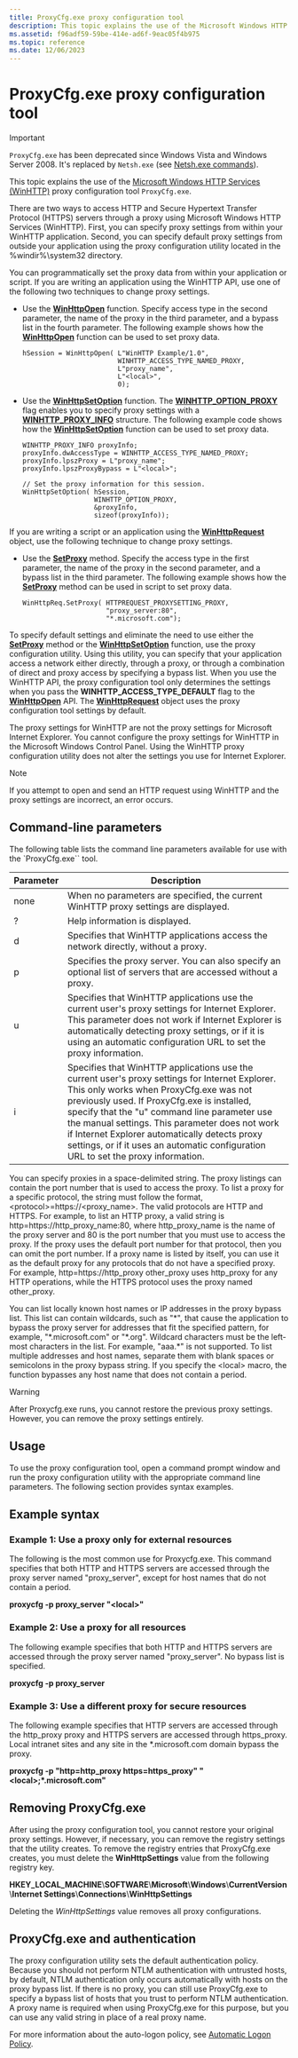 ```yaml
---
title: ProxyCfg.exe proxy configuration tool
description: This topic explains the use of the Microsoft Windows HTTP Services (WinHTTP) proxy configuration tool ProxyCfg.exe.
ms.assetid: f96adf59-59be-414e-ad6f-9eac05f4b975
ms.topic: reference
ms.date: 12/06/2023
---
```


# ProxyCfg.exe proxy configuration tool

> [!IMPORTANT]
> `ProxyCfg.exe` has been deprecated since Windows Vista and Windows Server 2008. It's replaced by `Netsh.exe` (see [Netsh.exe commands](./netsh-exe-commands.md)).

This topic explains the use of the [Microsoft Windows HTTP Services (WinHTTP)](about-winhttp.md) proxy configuration tool `ProxyCfg.exe`.

There are two ways to access HTTP and Secure Hypertext Transfer Protocol (HTTPS) servers through a proxy using Microsoft Windows HTTP Services (WinHTTP). First, you can specify proxy settings from within your WinHTTP application. Second, you can specify default proxy settings from outside your application using the proxy configuration utility located in the %windir%\\system32 directory.

You can programmatically set the proxy data from within your application or script. If you are writing an application using the WinHTTP API, use one of the following two techniques to change proxy settings.

-   Use the [**WinHttpOpen**](/windows/desktop/api/Winhttp/nf-winhttp-winhttpopen) function. Specify access type in the second parameter, the name of the proxy in the third parameter, and a bypass list in the fourth parameter. The following example shows how the [**WinHttpOpen**](/windows/desktop/api/Winhttp/nf-winhttp-winhttpopen) function can be used to set proxy data.

    ``` syntax
    hSession = WinHttpOpen( L"WinHTTP Example/1.0",  
                            WINHTTP_ACCESS_TYPE_NAMED_PROXY,
                            L"proxy_name", 
                            L"<local>", 
                            0);
    ```

-   Use the [**WinHttpSetOption**](/windows/desktop/api/Winhttp/nf-winhttp-winhttpsetoption) function. The [**WINHTTP\_OPTION\_PROXY**](option-flags.md) flag enables you to specify proxy settings with a [**WINHTTP\_PROXY\_INFO**](/windows/win32/api/winhttp/ns-winhttp-winhttp_proxy_info) structure. The following example code shows how the [**WinHttpSetOption**](/windows/desktop/api/Winhttp/nf-winhttp-winhttpsetoption) function can be used to set proxy data.

    ``` syntax
    WINHTTP_PROXY_INFO proxyInfo;
    proxyInfo.dwAccessType = WINHTTP_ACCESS_TYPE_NAMED_PROXY;
    proxyInfo.lpszProxy = L"proxy_name";
    proxyInfo.lpszProxyBypass = L"<local>";
        
    // Set the proxy information for this session.
    WinHttpSetOption( hSession, 
                      WINHTTP_OPTION_PROXY, 
                      &proxyInfo, 
                      sizeof(proxyInfo));
    ```

If you are writing a script or an application using the [**WinHttpRequest**](winhttprequest.md) object, use the following technique to change proxy settings.

-   Use the [**SetProxy**](iwinhttprequest-setproxy.md) method. Specify the access type in the first parameter, the name of the proxy in the second parameter, and a bypass list in the third parameter. The following example shows how the [**SetProxy**](iwinhttprequest-setproxy.md) method can be used in script to set proxy data.

    ``` syntax
    WinHttpReq.SetProxy( HTTPREQUEST_PROXYSETTING_PROXY, 
                         "proxy_server:80", 
                         "*.microsoft.com");
    ```

To specify default settings and eliminate the need to use either the [**SetProxy**](iwinhttprequest-setproxy.md) method or the [**WinHttpSetOption**](/windows/desktop/api/Winhttp/nf-winhttp-winhttpsetoption) function, use the proxy configuration utility. Using this utility, you can specify that your application access a network either directly, through a proxy, or through a combination of direct and proxy access by specifying a bypass list. When you use the WinHTTP API, the proxy configuration tool only determines the settings when you pass the **WINHTTP\_ACCESS\_TYPE\_DEFAULT** flag to the [**WinHttpOpen**](/windows/desktop/api/Winhttp/nf-winhttp-winhttpopen) API. The [**WinHttpRequest**](winhttprequest.md) object uses the proxy configuration tool settings by default.

The proxy settings for WinHTTP are not the proxy settings for Microsoft Internet Explorer. You cannot configure the proxy settings for WinHTTP in the Microsoft Windows Control Panel. Using the WinHTTP proxy configuration utility does not alter the settings you use for Internet Explorer.

> [!Note]  
> If you attempt to open and send an HTTP request using WinHTTP and the proxy settings are incorrect, an error occurs.

## Command-line parameters

The following table lists the command line parameters available for use with the `ProxyCfg.exe`` tool.

| Parameter | Description                                                                                                                                                                                                                                                                                                                                                                                                                       |
|-----------|-----------------------------------------------------------------------------------------------------------------------------------------------------------------------------------------------------------------------------------------------------------------------------------------------------------------------------------------------------------------------------------------------------------------------------------|
| none      | When no parameters are specified, the current WinHTTP proxy settings are displayed.                                                                                                                                                                                                                                                                                                                                               |
| ?         | Help information is displayed.                                                                                                                                                                                                                                                                                                                                                                                                    |
| d         | Specifies that WinHTTP applications access the network directly, without a proxy.                                                                                                                                                                                                                                                                                                                                                 |
| p         | Specifies the proxy server. You can also specify an optional list of servers that are accessed without a proxy.                                                                                                                                                                                                                                                                                                                   |
| u         | Specifies that WinHTTP applications use the current user's proxy settings for Internet Explorer. This parameter does not work if Internet Explorer is automatically detecting proxy settings, or if it is using an automatic configuration URL to set the proxy information.                                                                                                                                                      |
| i         | Specifies that WinHTTP applications use the current user's proxy settings for Internet Explorer. This only works when ProxyCfg.exe was not previously used. If ProxyCfg.exe is installed, specify that the "u" command line parameter use the manual settings. This parameter does not work if Internet Explorer automatically detects proxy settings, or if it uses an automatic configuration URL to set the proxy information. |

You can specify proxies in a space-delimited string. The proxy listings can contain the port number that is used to access the proxy. To list a proxy for a specific protocol, the string must follow the format, &lt;protocol&gt;=https://<proxy\_name>. The valid protocols are HTTP and HTTPS. For example, to list an HTTP proxy, a valid string is http=https://http\_proxy\_name:80, where http\_proxy\_name is the name of the proxy server and 80 is the port number that you must use to access the proxy. If the proxy uses the default port number for that protocol, then you can omit the port number. If a proxy name is listed by itself, you can use it as the default proxy for any protocols that do not have a specified proxy. For example, http=https://http\_proxy other\_proxy uses http\_proxy for any HTTP operations, while the HTTPS protocol uses the proxy named other\_proxy.

You can list locally known host names or IP addresses in the proxy bypass list. This list can contain wildcards, such as "\*", that cause the application to bypass the proxy server for addresses that fit the specified pattern, for example, "\*.microsoft.com" or "\*.org". Wildcard characters must be the left-most characters in the list. For example, "aaa.\*" is not supported. To list multiple addresses and host names, separate them with blank spaces or semicolons in the proxy bypass string. If you specify the &lt;local&gt; macro, the function bypasses any host name that does not contain a period.

> [!WARNING]
> After Proxycfg.exe runs, you cannot restore the previous proxy settings. However, you can remove the proxy settings entirely.

## Usage

To use the proxy configuration tool, open a command prompt window and run the proxy configuration utility with the appropriate command line parameters. The following section provides syntax examples.

## Example syntax

### Example 1: Use a proxy only for external resources

The following is the most common use for Proxycfg.exe. This command specifies that both HTTP and HTTPS servers are accessed through the proxy server named "proxy\_server", except for host names that do not contain a period.

**proxycfg -p proxy\_server "&lt;local&gt;"**

### Example 2: Use a proxy for all resources

The following example specifies that both HTTP and HTTPS servers are accessed through the proxy server named "proxy\_server". No bypass list is specified.

**proxycfg -p proxy\_server**

### Example 3: Use a different proxy for secure resources

The following example specifies that HTTP servers are accessed through the http\_proxy proxy and HTTPS servers are accessed through https\_proxy. Local intranet sites and any site in the \*.microsoft.com domain bypass the proxy.

**proxycfg -p "http=http\_proxy https=https\_proxy" "&lt;local&gt;;\*.microsoft.com"**

## Removing ProxyCfg.exe

After using the proxy configuration tool, you cannot restore your original proxy settings. However, if necessary, you can remove the registry settings that the utility creates. To remove the registry entries that ProxyCfg.exe creates, you must delete the **WinHttpSettings** value from the following registry key.

**HKEY\_LOCAL\_MACHINE**\\**SOFTWARE**\\**Microsoft**\\**Windows**\\**CurrentVersion**\\**Internet Settings**\\**Connections**\\**WinHttpSettings**

Deleting the *WinHttpSettings* value removes all proxy configurations.

## ProxyCfg.exe and authentication

The proxy configuration utility sets the default authentication policy. Because you should not perform NTLM authentication with untrusted hosts, by default, NTLM authentication only occurs automatically with hosts on the proxy bypass list. If there is no proxy, you can still use ProxyCfg.exe to specify a bypass list of hosts that you trust to perform NTLM authentication. A proxy name is required when using ProxyCfg.exe for this purpose, but you can use any valid string in place of a real proxy name.

For more information about the auto-logon policy, see [Automatic Logon Policy](authentication-in-winhttp.md).
